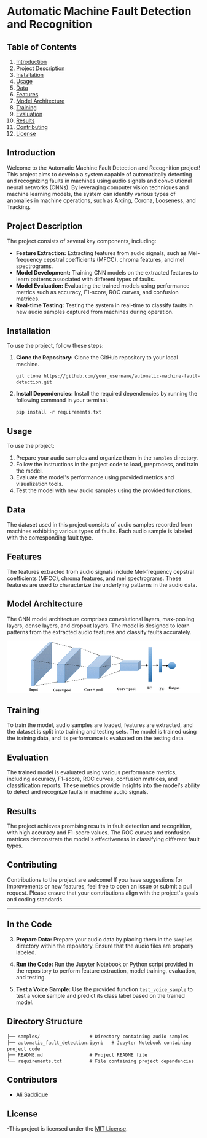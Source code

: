 
# Automatic Machine Fault Detection and Recognition

## Table of Contents

1. [Introduction](#introduction)
2. [Project Description](#project-description)
3. [Installation](#installation)
4. [Usage](#usage)
5. [Data](#data)
6. [Features](#features)
7. [Model Architecture](#model-architecture)
8. [Training](#training)
9. [Evaluation](#evaluation)
10. [Results](#results)
11. [Contributing](#contributing)
12. [License](#license)


## Introduction <a name="introduction"></a>
Welcome to the Automatic Machine Fault Detection and Recognition project! This project aims to develop a system capable of automatically detecting and recognizing faults in machines using audio signals and convolutional neural networks (CNNs). By leveraging computer vision techniques and machine learning models, the system can identify various types of anomalies in machine operations, such as Arcing, Corona, Looseness, and Tracking.

## Project Description <a name="project-description"></a>
The project consists of several key components, including:
- **Feature Extraction:** Extracting features from audio signals, such as Mel-frequency cepstral coefficients (MFCC), chroma features, and mel spectrograms.
- **Model Development:** Training CNN models on the extracted features to learn patterns associated with different types of faults.
- **Model Evaluation:** Evaluating the trained models using performance metrics such as accuracy, F1-score, ROC curves, and confusion matrices.
- **Real-time Testing:** Testing the system in real-time to classify faults in new audio samples captured from machines during operation.

## Installation <a name="installation"></a>

To use the project, follow these steps:

1. **Clone the Repository:** Clone the GitHub repository to your local machine.
   ```
   git clone https://github.com/your_username/automatic-machine-fault-detection.git
   ```

2. **Install Dependencies:** Install the required dependencies by running the following command in your terminal.
   ```
   pip install -r requirements.txt
   ```

## Usage <a name="usage"></a>
To use the project:
1. Prepare your audio samples and organize them in the `samples` directory.
2. Follow the instructions in the project code to load, preprocess, and train the model.
3. Evaluate the model's performance using provided metrics and visualization tools.
4. Test the model with new audio samples using the provided functions.

## Data <a name="data"></a>
The dataset used in this project consists of audio samples recorded from machines exhibiting various types of faults. Each audio sample is labeled with the corresponding fault type.

## Features <a name="features"></a>
The features extracted from audio signals include Mel-frequency cepstral coefficients (MFCC), chroma features, and mel spectrograms. These features are used to characterize the underlying patterns in the audio data.

## Model Architecture <a name="model-architecture"></a>

The CNN model architecture comprises convolutional layers, max-pooling layers, dense layers, and dropout layers. The model is designed to learn patterns from the extracted audio features and classify faults accurately.

![Model Architecture](https://github.com/Alisaddique/Automatic-Machine-Fault-Detection-Recognition/raw/main/Fault%20Detection%20using%20Computer%20Vision/Files/Diagram.png)

## Training <a name="training"></a>
To train the model, audio samples are loaded, features are extracted, and the dataset is split into training and testing sets. The model is trained using the training data, and its performance is evaluated on the testing data.

## Evaluation <a name="evaluation"></a>
The trained model is evaluated using various performance metrics, including accuracy, F1-score, ROC curves, confusion matrices, and classification reports. These metrics provide insights into the model's ability to detect and recognize faults in machine audio signals.

## Results <a name="results"></a>
The project achieves promising results in fault detection and recognition, with high accuracy and F1-score values. The ROC curves and confusion matrices demonstrate the model's effectiveness in classifying different fault types.

## Contributing <a name="contributing"></a>
Contributions to the project are welcome! If you have suggestions for improvements or new features, feel free to open an issue or submit a pull request. Please ensure that your contributions align with the project's goals and coding standards.

---
## In the Code 

3. **Prepare Data:** Prepare your audio data by placing them in the `samples` directory within the repository. Ensure that the audio files are properly labeled.

4. **Run the Code:** Run the Jupyter Notebook or Python script provided in the repository to perform feature extraction, model training, evaluation, and testing.

5. **Test a Voice Sample:** Use the provided function `test_voice_sample` to test a voice sample and predict its class label based on the trained model.

## Directory Structure
```
├── samples/                  # Directory containing audio samples
├── automatic_fault_detection.ipynb   # Jupyter Notebook containing project code
├── README.md                 # Project README file
└── requirements.txt          # File containing project dependencies
```

## Contributors
- [Ali Saddique](https://github.com/Alisaddique)


## License

-This project is licensed under the [MIT License](https://opensource.org/licenses/MIT).
